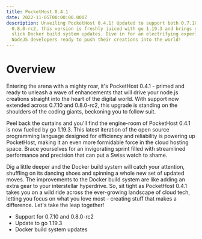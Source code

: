 ```yaml
---
title: PocketHost 0.4.1
date: 2022-11-05T00:00:00.000Z
description: Unveiling PocketHost 0.4.1! Updated to support both 0.7.10 and
  0.8.0-rc2, this version is freshly juiced with go 1.19.3 and brings you some
  slick Docker build system updates. Dive in for an electrifying experience for
  NodeJS developers ready to push their creations into the world!
---
```


# Overview

Entering the arena with a mighty roar, it's PocketHost 0.4.1 - primed and ready to unleash a wave of enhancements that will drive your node.js creations straight into the heart of the digital world. With support now extended across 0.7.10 and 0.8.0-rc2, this upgrade is standing on the shoulders of the coding giants, beckoning you to follow suit.

Peel back the curtains and you'll find the engine-room of PocketHost 0.4.1 is now fuelled by go 1.19.3. This latest iteration of the open source programming language designed for efficiency and reliability is powering up PocketHost, making it an even more formidable force in the cloud hosting space. Brace yourselves for an invigorating sprint filled with streamlined performance and precision that can put a Swiss watch to shame.

Dig a little deeper and the Docker build system will catch your attention, shuffling on its dancing shoes and spinning a whole new set of updated moves. The improvements to the Docker build system are like adding an extra gear to your interstellar hyperdrive. So, sit tight as PocketHost 0.4.1 takes you on a wild ride across the ever-growing landscape of cloud tech, letting you focus on what you love most - creating stuff that makes a difference. Let's take the leap together!

- Support for 0.7.10 and 0.8.0-rc2
- Update to go 1.19.3
- Docker build system updates
